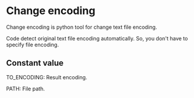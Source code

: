 # Change encoding

Change encoding is python tool for change text file encoding.

Code detect original text file encoding automatically. So, you don't have to specify file encoding.



## Constant value

TO_ENCODING: Result encoding.

PATH: File path.